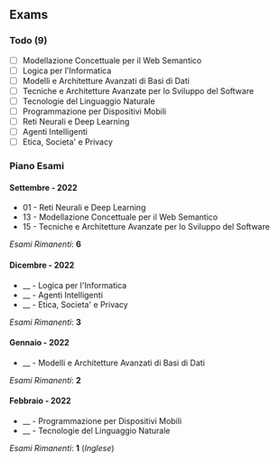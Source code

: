 ## Exams

### Todo (9)

* [ ] Modellazione Concettuale per il Web Semantico
* [ ] Logica per l'Informatica 
* [ ] Modelli e Architetture Avanzati di Basi di Dati
* [ ] Tecniche e Architetture Avanzate per lo Sviluppo del Software
* [ ] Tecnologie del Linguaggio Naturale
* [ ] Programmazione per Dispositivi Mobili
* [ ] Reti Neurali e Deep Learning
* [ ] Agenti Intelligenti
* [ ] Etica, Societa' e Privacy

### Piano Esami

#### Settembre - 2022

* 01 - Reti Neurali e Deep Learning
* 13 - Modellazione Concettuale per il Web Semantico
* 15 - Tecniche e Architetture Avanzate per lo Sviluppo del Software

*Esami Rimanenti*: **6**

#### Dicembre - 2022

* __ - Logica per l'Informatica
* __ - Agenti Intelligenti
* __ - Etica, Societa' e Privacy

*Esami Rimanenti*: **3**

#### Gennaio - 2022

* __ - Modelli e Architetture Avanzati di Basi di Dati

*Esami Rimanenti*: **2**

#### Febbraio - 2022

* __ - Programmazione per Dispositivi Mobili
* __ - Tecnologie del Linguaggio Naturale

*Esami Rimanenti*: **1** (*Inglese*)
